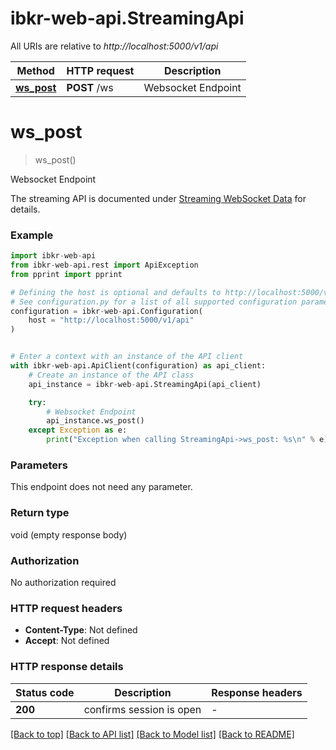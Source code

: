 # ibkr-web-api.StreamingApi

All URIs are relative to *http://localhost:5000/v1/api*

Method | HTTP request | Description
------------- | ------------- | -------------
[**ws_post**](StreamingApi.md#ws_post) | **POST** /ws | Websocket Endpoint


# **ws_post**
> ws_post()

Websocket Endpoint

The streaming API is documented under [Streaming WebSocket Data](https://interactivebrokers.github.io/cpwebapi/RealtimeSubscription.html) for details.

### Example


```python
import ibkr-web-api
from ibkr-web-api.rest import ApiException
from pprint import pprint

# Defining the host is optional and defaults to http://localhost:5000/v1/api
# See configuration.py for a list of all supported configuration parameters.
configuration = ibkr-web-api.Configuration(
    host = "http://localhost:5000/v1/api"
)


# Enter a context with an instance of the API client
with ibkr-web-api.ApiClient(configuration) as api_client:
    # Create an instance of the API class
    api_instance = ibkr-web-api.StreamingApi(api_client)

    try:
        # Websocket Endpoint
        api_instance.ws_post()
    except Exception as e:
        print("Exception when calling StreamingApi->ws_post: %s\n" % e)
```



### Parameters

This endpoint does not need any parameter.

### Return type

void (empty response body)

### Authorization

No authorization required

### HTTP request headers

 - **Content-Type**: Not defined
 - **Accept**: Not defined

### HTTP response details

| Status code | Description | Response headers |
|-------------|-------------|------------------|
**200** | confirms session is open |  -  |

[[Back to top]](#) [[Back to API list]](../README.md#documentation-for-api-endpoints) [[Back to Model list]](../README.md#documentation-for-models) [[Back to README]](../README.md)

